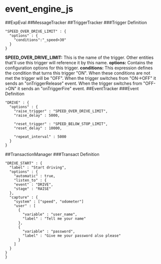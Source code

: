 event_engine_js
===============
##ExpEval
##MessageTracker
##TriggerTracker
###Trigger Definition
```
"SPEED_OVER_DRIVE_LIMIT" : {
  "options" : {
    "conditions":"_speed>30"
  }
}
```
**SPEED_OVER_DRIVE_LIMIT:** This is the name of the trigger. Other entities that'll use this trigger will reference it by this name.
**options:** Contains the configuration options for this trigger.
**conditions:** This expression defines the condition that turns this trigger "ON". When these conditions are not met the trigger will be "OFF". When the trigger switches from "ON->OFF" it sends an "onTriggerRelease" event. When the trigger switches from "OFF->ON" it sends an "onTriggerFire" event.
##EventTracker
###Event Definition
```
"DRIVE" : {
  "options" : {
    "raise_trigger" : "SPEED_OVER_DRIVE_LIMIT",
    "raise_delay" : 5000,

    "reset_trigger" : "SPEED_BELOW_STOP_LIMIT",
    "reset_delay" : 10000,

    "repeat_interval" : 5000
  }
}
```
##TransactionManager
###Transact Definition
```
"DRIVE_START" : {
  "label" : "Start driving",
  "options" : {
    "automatic" : true,
    "listen_to" : {
    "event" : "DRIVE",
    "stage" : "RAISE"
  },
  "capture" : {
    "system" : ["speed", "odometer"]
    "user" : [
      {
        "variable" : "user_name",
        "label" : "Tell me your name"
      },
      {
        "variable" : "password",
        "label" : "Give me your password also please"
      }
    ]    
  }
}	
}
```
